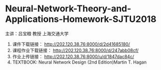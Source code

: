 # Neural-Network-Theory-and-Applications-Homework-SJTU2018
主讲：吕宝粮 教授 上海交通大学
1. 课件下载链接：
http://202.120.38.76:8000/d/2d41685180/ 
2. 课程作业下载链接：
http://202.120.38.76:8000/d/247abb08cf/
3. 作业上传链接：
http://202.120.38.76:8000/u/d/1847dac84c/
4. TEXTBOOK:
Neural Network Design (2nd Edition)Martin T. Hagan
